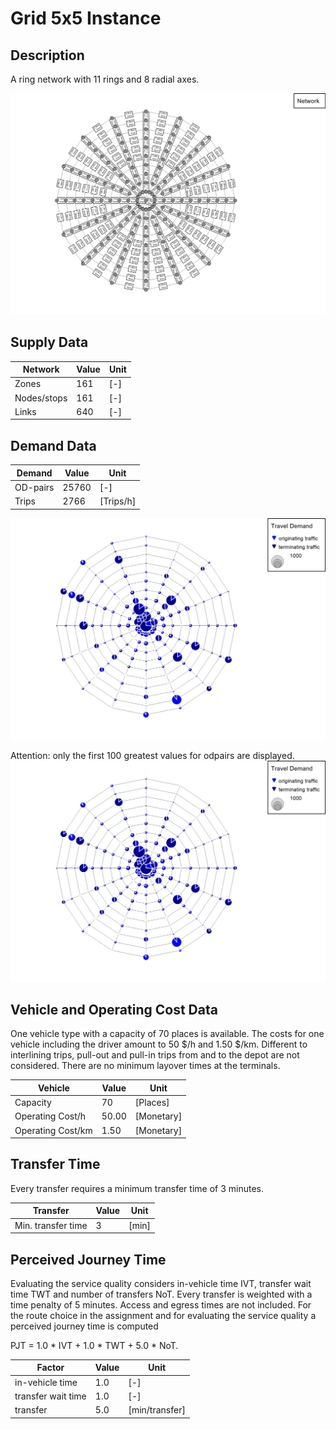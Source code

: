 # Grid 5x5 Instance

## Description
A ring network with 11 rings and 8 radial axes.

![ring_network](Input/Image/Network.jpg)

## Supply Data
| Network       | Value   | Unit |
| ---           | ---     |---   |
| Zones         |     161 | [-]  |    
| Nodes/stops   |     161 | [-]  |   
| Links         |     640 | [-]  |

## Demand Data
| Demand       | Value    | Unit       | 
| ---          | ---      |---         |
| OD-pairs     |    25760 | [-]        |
| Trips        |     2766 | [Trips/h]  |

![ring_demand](Input/Image/Demand.jpg)

Attention: only the first 100 greatest values for odpairs are displayed.
![ring_demand_od](Input/Image/Demand.jpg)

## Vehicle and Operating Cost Data
One vehicle type with a capacity of 70 places is available. The costs for one vehicle including the driver amount to 50 $/h and 1.50 $/km. Different to interlining trips, pull-out and pull-in trips from and to the depot are not considered. There are no minimum layover times at the terminals.

| Vehicle           | Value  | Unit     | 
| ---               | ---    |---       |
| Capacity          |     70 |  [Places]|
| Operating Cost/h  |  50.00 |[Monetary]|
| Operating Cost/km |   1.50 |[Monetary]|

## Transfer Time
Every transfer requires a minimum transfer time of 3 minutes.

| Transfer           | Value  | Unit     | 
| ---                | ---    |---       |
| Min. transfer time |      3 |[min]     |

## Perceived Journey Time
Evaluating the service quality considers in-vehicle time IVT, transfer wait time TWT and number of transfers NoT. Every transfer is weighted with a time penalty of 5 minutes. Access and egress times are not included. For the route choice in the assignment and for evaluating the service quality a perceived journey time is computed

PJT = 1.0 * IVT + 1.0 * TWT + 5.0 * NoT. 

| Factor            | Value  | Unit         | 
| ---               | ---    |---           |
| in-vehicle time   |    1.0 |  [-]         |
| transfer wait time|    1.0 |  [-]         |
| transfer          |    5.0 |[min/transfer]|
